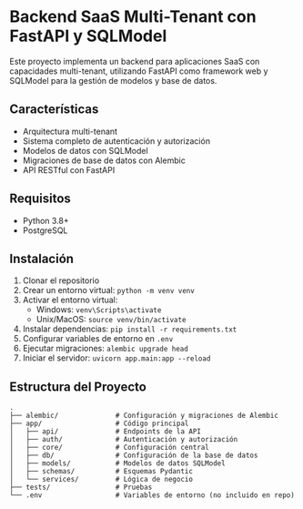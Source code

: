 # Backend SaaS Multi-Tenant con FastAPI y SQLModel

Este proyecto implementa un backend para aplicaciones SaaS con capacidades multi-tenant, utilizando FastAPI como framework web y SQLModel para la gestión de modelos y base de datos.

## Características

- Arquitectura multi-tenant
- Sistema completo de autenticación y autorización
- Modelos de datos con SQLModel
- Migraciones de base de datos con Alembic
- API RESTful con FastAPI

## Requisitos

- Python 3.8+
- PostgreSQL

## Instalación

1. Clonar el repositorio
2. Crear un entorno virtual: `python -m venv venv`
3. Activar el entorno virtual:
   - Windows: `venv\Scripts\activate`
   - Unix/MacOS: `source venv/bin/activate`
4. Instalar dependencias: `pip install -r requirements.txt`
5. Configurar variables de entorno en `.env`
6. Ejecutar migraciones: `alembic upgrade head`
7. Iniciar el servidor: `uvicorn app.main:app --reload`

## Estructura del Proyecto

```
.
├── alembic/              # Configuración y migraciones de Alembic
├── app/                  # Código principal
│   ├── api/              # Endpoints de la API
│   ├── auth/             # Autenticación y autorización
│   ├── core/             # Configuración central
│   ├── db/               # Configuración de la base de datos
│   ├── models/           # Modelos de datos SQLModel
│   ├── schemas/          # Esquemas Pydantic
│   └── services/         # Lógica de negocio
├── tests/                # Pruebas
└── .env                  # Variables de entorno (no incluido en repo)
```
